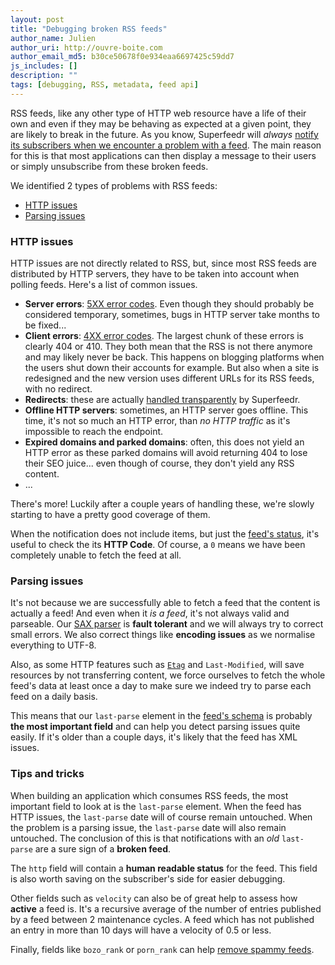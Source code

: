 ```yaml
---
layout: post
title: "Debugging broken RSS feeds"
author_name: Julien
author_uri: http://ouvre-boite.com
author_email_md5: b30ce50678f0e934eaa6697425c59dd7
js_includes: []
description: ""
tags: [debugging, RSS, metadata, feed api]
---
```



RSS feeds, like any other type of HTTP web resource have a life of their own and even if they may be behaving as expected at a given point, they are likely to break in the future. As you know, Superfeedr will *always* [notify its subscribers when we encounter a problem with a feed](http://documentation.superfeedr.com/subscribers.html#errors). The main reason for this is that most applications can then display a message to their users or simply unsubscribe from these broken feeds.

We identified 2 types of problems with RSS feeds:

* [HTTP issues](#http-issues)
* [Parsing issues](#parsing-issues)

### HTTP issues

HTTP issues are not directly related to RSS, but, since most RSS feeds are distributed by HTTP servers, they have to be taken into account when polling feeds. Here's a list of common issues.

* **Server errors**: [5XX error codes](https://en.wikipedia.org/wiki/List_of_HTTP_status_codes#5xx_Server_Error). Even though they should probably be considered temporary, sometimes, bugs in HTTP server take months to be fixed...
* **Client errors**: [4XX error codes](https://en.wikipedia.org/wiki/List_of_HTTP_status_codes#4xx_Client_Error). The largest chunk of these errors is clearly 404 or 410. They both mean that the RSS is not there anymore and may likely never be back. This happens on blogging platforms when the users shut down their accounts for example. But also when a site is redesigned and the new version uses different URLs for its RSS feeds, with no redirect.
* **Redirects**: these are actually [handled transparently](http://documentation.superfeedr.com/subscribers.html#redirects) by Superfeedr.
* **Offline HTTP servers**: sometimes, an HTTP server goes offline. This time, it's not so much an HTTP error, than *no HTTP traffic* as it's impossible to reach the endpoint.
* **Expired domains and parked domains**: often, this does not yield an HTTP error as these parked domains will avoid returning 404 to lose their SEO juice... even though of course, they don't yield any RSS content.
* ...

There's more! Luckily after a couple years of handling these, we're slowly starting to have a pretty good coverage of them. 

When the notification does not include items, but just the [feed's status](http://documentation.superfeedr.com/schema.html#status), it's useful to check the its **HTTP Code**. Of course, a `0` means we have been completely unable to fetch the feed at all. 

### Parsing issues

It's not because we are successfully able to fetch a feed that the content is actually a feed! And even when it *is a feed*, it's not always valid and parseable. Our [SAX parser](https://en.wikipedia.org/wiki/Simple_API_for_XML) is **fault tolerant** and we will always try to correct small errors. We also correct things like **encoding issues** as we normalise everything to UTF-8. 

Also, as some HTTP features such as [`Etag`](https://en.wikipedia.org/wiki/HTTP_ETag) and `Last-Modified`, will save resources by not transferring content, we force ourselves to fetch the whole feed's data at least once a day to make sure we indeed try to parse each feed on a daily basis.

This means that our `last-parse` element in the [feed's schema](http://documentation.superfeedr.com/schema.html#status) is probably **the most important field** and can help you detect parsing issues quite easily. If it's older than a couple days, it's likely that the feed has XML issues.


### Tips and tricks

When building an application which consumes RSS feeds, the most important field to look at is the `last-parse` element. When the feed has HTTP issues, the `last-parse` date will of course remain untouched. When the problem is a parsing issue, the `last-parse` date will also remain untouched. The conclusion of this is that notifications with an *old* `last-parse` are a sure sign of a **broken feed**.

The `http` field will contain a **human readable status** for the feed. This field is also worth saving on the subscriber's side for easier debugging.

Other fields such as `velocity` can also be of great help to assess how **active** a feed is. It's a recursive average of the number of entries published by a feed between 2 maintenance cycles. A feed which has not published an entry in more than 10 days will have a velocity of 0.5 or less.

Finally, fields like `bozo_rank` or `porn_rank` can help [remove spammy feeds](/more-metadata/). 




